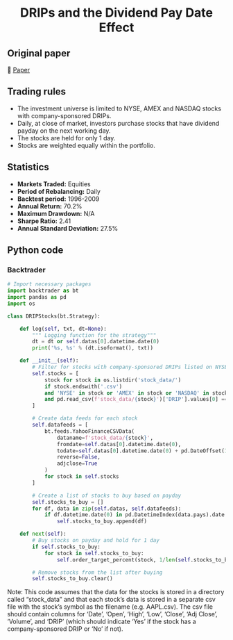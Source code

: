 <div align="center">
  <h1>DRIPs and the Dividend Pay Date Effect</h1>
</div>

## Original paper

📕 [Paper](https://papers.ssrn.com/sol3/papers.cfm?abstract_id=2172448)

## Trading rules

- The investment universe is limited to NYSE, AMEX and NASDAQ stocks with company-sponsored DRIPs.
- Daily, at close of market, investors purchase stocks that have dividend payday on the next working day.
- The stocks are held for only 1 day.
- Stocks are weighted equally within the portfolio.

## Statistics

- **Markets Traded:** Equities
- **Period of Rebalancing:** Daily
- **Backtest period:** 1996-2009
- **Annual Return:** 70.2%
- **Maximum Drawdown:** N/A
- **Sharpe Ratio:** 2.41
- **Annual Standard Deviation:** 27.5%

## Python code

### Backtrader

```python
# Import necessary packages
import backtrader as bt
import pandas as pd
import os

class DRIPStocks(bt.Strategy):

    def log(self, txt, dt=None):
        """ Logging function for the strategy"""
        dt = dt or self.datas[0].datetime.date(0)
        print('%s, %s' % (dt.isoformat(), txt))

    def __init__(self):
        # Filter for stocks with company-sponsored DRIPs listed on NYSE, AMEX and NASDAQ
        self.stocks = [
            stock for stock in os.listdir('stock_data/')
            if stock.endswith('.csv')
            and 'NYSE' in stock or 'AMEX' in stock or 'NASDAQ' in stock
            and pd.read_csv(f'stock_data/{stock}')['DRIP'].values[0] == 'Yes'
        ]

        # Create data feeds for each stock
        self.datafeeds = [
            bt.feeds.YahooFinanceCSVData(
                dataname=f'stock_data/{stock}',
                fromdate=self.datas[0].datetime.date(0),
                todate=self.datas[0].datetime.date(0) + pd.DateOffset(1),
                reverse=False,
                adjclose=True
            )
            for stock in self.stocks
        ]

        # Create a list of stocks to buy based on payday
        self.stocks_to_buy = []
        for df, data in zip(self.datas, self.datafeeds):
            if df.datetime.date(0) in pd.DatetimeIndex(data.pays).date:
                self.stocks_to_buy.append(df)

    def next(self):
        # Buy stocks on payday and hold for 1 day
        if self.stocks_to_buy:
            for stock in self.stocks_to_buy:
                self.order_target_percent(stock, 1/len(self.stocks_to_buy))

        # Remove stocks from the list after buying
        self.stocks_to_buy.clear()
```

Note: This code assumes that the data for the stocks is stored in a directory called “stock_data” and that each stock’s data is stored in a separate csv file with the stock’s symbol as the filename (e.g. AAPL.csv). The csv file should contain columns for ‘Date’, ‘Open’, ‘High’, ‘Low’, ‘Close’, ‘Adj Close’, ‘Volume’, and ‘DRIP’ (which should indicate ‘Yes’ if the stock has a company-sponsored DRIP or ‘No’ if not).